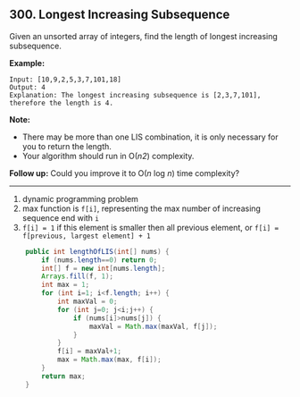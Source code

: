 ## 300. Longest Increasing Subsequence

Given an unsorted array of integers, find the length of longest increasing subsequence.

**Example:**

```
Input: [10,9,2,5,3,7,101,18]
Output: 4 
Explanation: The longest increasing subsequence is [2,3,7,101], therefore the length is 4. 
```

**Note:** 

- There may be more than one LIS combination, it is only necessary for you to return the length.
- Your algorithm should run in O(*n2*) complexity.

**Follow up:** Could you improve it to O(*n* log *n*) time complexity?

---

1. dynamic programming problem
2. max function is `f[i]`, representing the max number of increasing sequence end with `i`
3. `f[i] = 1` if this element is smaller then all previous element, or `f[i] = f[previous, largest element] + 1`

```java
    public int lengthOfLIS(int[] nums) {
        if (nums.length==0) return 0;
        int[] f = new int[nums.length];
        Arrays.fill(f, 1);
        int max = 1;
        for (int i=1; i<f.length; i++) {
            int maxVal = 0;
            for (int j=0; j<i;j++) {
                if (nums[i]>nums[j]) {
                    maxVal = Math.max(maxVal, f[j]);
                }
            }
            f[i] = maxVal+1;
            max = Math.max(max, f[i]);
        }
        return max;
    }
```

